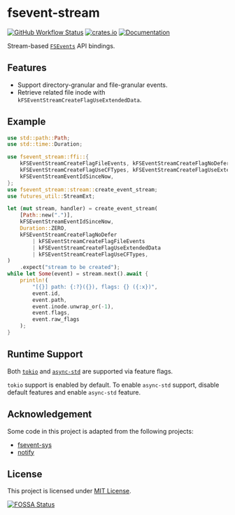 # fsevent-stream

[![GitHub Workflow Status](https://img.shields.io/github/workflow/status/PhotonQuantum/fsevent-stream/Test?style=flat-square)](https://github.com/PhotonQuantum/fsevent-stream/actions/workflows/test.yml)
[![crates.io](https://img.shields.io/crates/v/fsevent-stream?style=flat-square)](https://crates.io/crates/fsevent-stream)
[![Documentation](https://img.shields.io/docsrs/fsevent-stream?style=flat-square)](https://docs.rs/fsevent-stream)

Stream-based [`FSEvents`](https://developer.apple.com/documentation/coreservices/file_system_events) API bindings.

## Features

- Support directory-granular and file-granular events.
- Retrieve related file inode with `kFSEventStreamCreateFlagUseExtendedData`.

## Example

```rust
use std::path::Path;
use std::time::Duration;

use fsevent_stream::ffi::{
    kFSEventStreamCreateFlagFileEvents, kFSEventStreamCreateFlagNoDefer,
    kFSEventStreamCreateFlagUseCFTypes, kFSEventStreamCreateFlagUseExtendedData,
    kFSEventStreamEventIdSinceNow,
};
use fsevent_stream::stream::create_event_stream;
use futures_util::StreamExt;

let (mut stream, handler) = create_event_stream(
    [Path::new(".")],
    kFSEventStreamEventIdSinceNow,
    Duration::ZERO,
    kFSEventStreamCreateFlagNoDefer
        | kFSEventStreamCreateFlagFileEvents
        | kFSEventStreamCreateFlagUseExtendedData
        | kFSEventStreamCreateFlagUseCFTypes,
)
    .expect("stream to be created");
while let Some(event) = stream.next().await {
    println!(
        "[{}] path: {:?}({}), flags: {} ({:x})",
        event.id,
        event.path,
        event.inode.unwrap_or(-1),
        event.flags,
        event.raw_flags
    );
}
```

## Runtime Support

Both [`tokio`](https://github.com/tokio-rs/tokio) and [`async-std`](https://github.com/async-rs/async-std) are supported
via feature flags.

`tokio` support is enabled by default. To enable `async-std` support, disable default features and enable `async-std`
feature.

## Acknowledgement

Some code in this project is adapted from the following projects:

- [fsevent-sys](https://github.com/octplane/fsevent-rust)
- [notify](https://github.com/notify-rs/notify)

## License

This project is licensed under [MIT License](LICENSE).

[![FOSSA Status](https://app.fossa.com/api/projects/git%2Bgithub.com%2FPhotonQuantum%2Ffsevent-better.svg?type=large)](https://app.fossa.com/projects/git%2Bgithub.com%2FPhotonQuantum%2Ffsevent-better?ref=badge_large)
